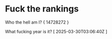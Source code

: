 # Fuck the rankings

Who the hell am I?
{ 14728272 }

What fucking year is it?
[ 2025-03-30T03:06:40Z ]
